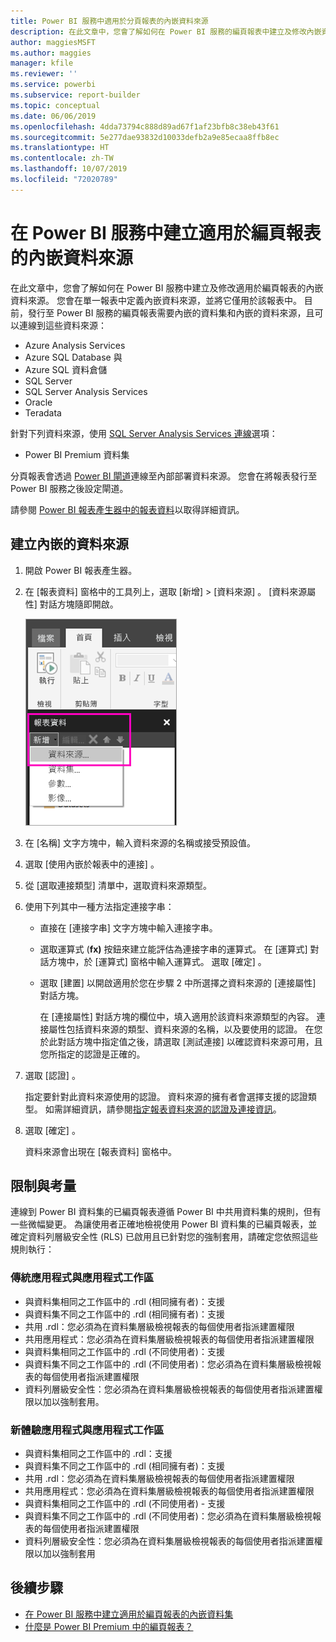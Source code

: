 ```yaml
---
title: Power BI 服務中適用於分頁報表的內嵌資料來源
description: 在此文章中，您會了解如何在 Power BI 服務的編頁報表中建立及修改內嵌資料來源。
author: maggiesMSFT
ms.author: maggies
manager: kfile
ms.reviewer: ''
ms.service: powerbi
ms.subservice: report-builder
ms.topic: conceptual
ms.date: 06/06/2019
ms.openlocfilehash: 4dda73794c888d89ad67f1af23bfb8c38eb43f61
ms.sourcegitcommit: 5e277dae93832d10033defb2a9e85ecaa8ffb8ec
ms.translationtype: HT
ms.contentlocale: zh-TW
ms.lasthandoff: 10/07/2019
ms.locfileid: "72020789"
---
```

# <a name="create-an-embedded-data-source-for-paginated-reports-in-the-power-bi-service"></a>在 Power BI 服務中建立適用於編頁報表的內嵌資料來源

在此文章中，您會了解如何在 Power BI 服務中建立及修改適用於編頁報表的內嵌資料來源。 您會在單一報表中定義內嵌資料來源，並將它僅用於該報表中。 目前，發行至 Power BI 服務的編頁報表需要內嵌的資料集和內嵌的資料來源，且可以連線到這些資料來源：

- Azure Analysis Services
- Azure SQL Database 與 
- Azure SQL 資料倉儲
- SQL Server
- SQL Server Analysis Services
- Oracle 
- Teradata 

針對下列資料來源，使用 [SQL Server Analysis Services 連線](service-premium-connect-tools.md)選項：

- Power BI Premium 資料集

分頁報表會透過 [Power BI 閘道](service-gateway-onprem.md)連線至內部部署資料來源。 您會在將報表發行至 Power BI 服務之後設定閘道。

請參閱 [Power BI 報表產生器中的報表資料](report-builder-data.md)以取得詳細資訊。

## <a name="create-an-embedded-data-source"></a>建立內嵌的資料來源
  
1. 開啟 Power BI 報表產生器。

1. 在 [報表資料] 窗格中的工具列上，選取 [新增]   > [資料來源]  。 [資料來源屬性]  對話方塊隨即開啟。

    ![新增資料來源](media/paginated-reports-embedded-data-source/power-bi-paginated-new-data-source.png)
  
2.  在 [名稱]  文字方塊中，輸入資料來源的名稱或接受預設值。  
  
3.  選取 [使用內嵌於報表中的連接]  。  
  
1.  從 [選取連接類型]  清單中，選取資料來源類型。 

1.  使用下列其中一種方法指定連接字串：  
  
    -   直接在 [連接字串]  文字方塊中輸入連接字串。 
  
    -   選取運算式 (**fx)** 按鈕來建立能評估為連接字串的運算式。 在 [運算式]  對話方塊中，於 [運算式] 窗格中輸入運算式。 選取 [確定]  。 
  
    -   選取 [建置]  以開啟適用於您在步驟 2 中所選擇之資料來源的 [連接屬性]  對話方塊。  
  
        在 [連接屬性]  對話方塊的欄位中，填入適用於該資料來源類型的內容。 連接屬性包括資料來源的類型、資料來源的名稱，以及要使用的認證。 在您於此對話方塊中指定值之後，請選取 [測試連接]  以確認資料來源可用，且您所指定的認證是正確的。  
  
4.  選取 [認證]  。  
  
     指定要針對此資料來源使用的認證。 資料來源的擁有者會選擇支援的認證類型。 如需詳細資訊，請參閱[指定報表資料來源的認證及連接資訊](https://docs.microsoft.com/sql/reporting-services/report-data/specify-credential-and-connection-information-for-report-data-sources)。
  
5.  選取 [確定]  。  
  
     資料來源會出現在 [報表資料] 窗格中。  
     
## <a name="limitations-and-considerations"></a>限制與考量

連線到 Power BI 資料集的已編頁報表遵循 Power BI 中共用資料集的規則，但有一些微幅變更。  為讓使用者正確地檢視使用 Power BI 資料集的已編頁報表，並確定資料列層級安全性 (RLS) 已啟用且已針對您的強制套用，請確定您依照這些規則執行：

### <a name="classic-apps-and-app-workspaces"></a>傳統應用程式與應用程式工作區

- 與資料集相同之工作區中的 .rdl (相同擁有者)：支援
- 與資料集不同之工作區中的 .rdl (相同擁有者)：支援
- 共用 .rdl：您必須為在資料集層級檢視報表的每個使用者指派建置權限
- 共用應用程式：您必須為在資料集層級檢視報表的每個使用者指派建置權限
- 與資料集相同之工作區中的 .rdl (不同使用者)：支援
- 與資料集不同之工作區中的 .rdl (不同使用者)：您必須為在資料集層級檢視報表的每個使用者指派建置權限
- 資料列層級安全性：您必須為在資料集層級檢視報表的每個使用者指派建置權限以加以強制套用。

### <a name="new-experience-apps-and-app-workspaces"></a>新體驗應用程式與應用程式工作區

- 與資料集相同之工作區中的 .rdl：支援
- 與資料集不同之工作區中的 .rdl (相同擁有者)：支援
- 共用 .rdl：您必須為在資料集層級檢視報表的每個使用者指派建置權限
- 共用應用程式：您必須為在資料集層級檢視報表的每個使用者指派建置權限
- 與資料集相同之工作區中的 .rdl (不同使用者) - 支援
- 與資料集不同之工作區中的 .rdl (不同使用者)：您必須為在資料集層級檢視報表的每個使用者指派建置權限
- 資料列層級安全性：您必須為在資料集層級檢視報表的每個使用者指派建置權限以加以強制套用

## <a name="next-steps"></a>後續步驟

- [在 Power BI 服務中建立適用於編頁報表的內嵌資料集](paginated-reports-create-embedded-dataset.md)
- [什麼是 Power BI Premium 中的編頁報表？](paginated-reports-report-builder-power-bi.md)
